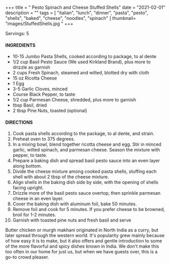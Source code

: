 +++
title = " Pesto Spinach and Cheese Stuffed Shells"
date = "2021-02-01"
description = ""
tags = [
    "italian",
    "lunch",
    "dinner",
    "pasta",
    "pesto",
    "shells",
    "baked",
    "cheese", 
    "noodles", 
    "spinach"
]
thumbnail= "images/StuffedShells.jpg "
+++

Servings: 5 <!--more-->

#### INGREDIENTS 

* 10-15 Jumbo Pasta Shells, cooked according to package, to al dente
* 1/2 cup Basil Pesto Sauce (We used Kirkland Brand), plus more to drizzle as garnish
* 2 cups Fresh Spinach, steamed and wilted, blotted dry with cloth
* 15 oz Ricotta Cheese
* 1 Egg
* 3-5 Garlic Cloves, minced
* Course Black Pepper, to taste
* 1/2 cup Parmesan Cheese, shredded, plus more to garnish
* tbsp Basil, dried 
* 2 tbsp Pine Nuts, toasted (optional) 

#### DIRECTIONS 

1. Cook pasta shells according to the package, to al dente, and strain. 
2. Preheat oven to 375 degrees. 
3. In a mixing bowl, blend together ricotta cheese and egg. Stir in minced garlic, wilted spinach, and parmesan cheese. Season the mixture with pepper, to taste. 
4. Prepare a baking dish and spread basil pesto sauce into an even layer along bottom. 
5. Divide the cheese mixture among cooked pasta shells, stuffing each shell with about 2 tbsp of the cheese mixture. 
6. Align shells in the baking dish side by side, with the opening of shells facing upright. 
7. Drizzle more of the basil pesto sauce overtop, then sprinkle parmesan cheese in an even layer.  
8. Cover the baking dish with aluminum foil, bake 50 minutes.
9. Remove foil and cook for 5 minutes. If you prefer cheese to be browned, broil for 1-2 minutes. 
10. Garnish with toasted pine nuts and fresh basil and serve


Butter chicken or murgh makhani originated in North India as a curry, but later spread through the western world. It's popularity grew mainly because of how easy it is to make, but it also offers and gentle introduction to some of the more flavorful and spicy dishes known in India. We don't make this too often in our home for just us, but when we have guests over, this is a go-to crowd pleaser. 
